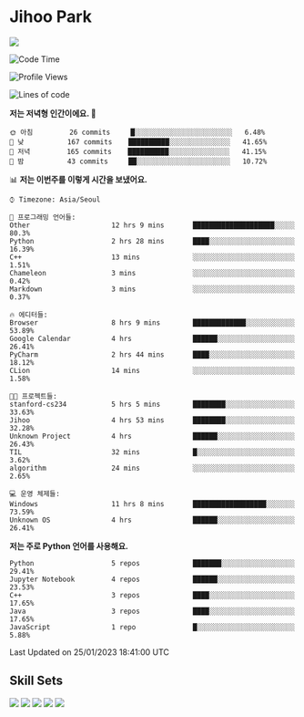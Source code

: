 # Jihoo Park
<!--![mazandi profile](http://mazandi.herokuapp.com/api?handle=wlgn8648&theme=warm) -->

<a href="https://www.linkedin.com/in/parkjihoo/" target="_blank"><img src="https://img.shields.io/badge/linkedin-0A66C2?style=flat-square&logo=linkedin&logoColor=white"/></a>

<!--START_SECTION:waka-->
![Code Time](http://img.shields.io/badge/Code%20Time-208%20hrs%2040%20mins-blue)

![Profile Views](http://img.shields.io/badge/Profile%20Views-37-blue)

![Lines of code](https://img.shields.io/badge/%EC%A0%80%EB%8A%94%20%EC%97%AC%ED%83%9C%EA%B9%8C%EC%A7%80%20-1%20Million%20%EC%A4%84%EC%9D%98%20%EC%BD%94%EB%93%9C%EB%A5%BC%20%EC%9E%91%EC%84%B1%ED%96%88%EC%96%B4%EC%9A%94.-blue)

**저는 저녁형 인간이에요. 🦉** 

```text
🌞 아침         26 commits     █░░░░░░░░░░░░░░░░░░░░░░░░   6.48% 
🌆 낮　         167 commits    ██████████░░░░░░░░░░░░░░░   41.65% 
🌃 저녁         165 commits    ██████████░░░░░░░░░░░░░░░   41.15% 
🌙 밤　         43 commits     ██░░░░░░░░░░░░░░░░░░░░░░░   10.72%

```


📊 **저는 이번주를 이렇게 시간을 보냈어요.** 

```text
⌚︎ Timezone: Asia/Seoul

💬 프로그래밍 언어들: 
Other                    12 hrs 9 mins       ████████████████████░░░░░   80.3% 
Python                   2 hrs 28 mins       ████░░░░░░░░░░░░░░░░░░░░░   16.39% 
C++                      13 mins             ░░░░░░░░░░░░░░░░░░░░░░░░░   1.51% 
Chameleon                3 mins              ░░░░░░░░░░░░░░░░░░░░░░░░░   0.42% 
Markdown                 3 mins              ░░░░░░░░░░░░░░░░░░░░░░░░░   0.37%

🔥 에디터들: 
Browser                  8 hrs 9 mins        █████████████░░░░░░░░░░░░   53.89% 
Google Calendar          4 hrs               ██████░░░░░░░░░░░░░░░░░░░   26.41% 
PyCharm                  2 hrs 44 mins       ████░░░░░░░░░░░░░░░░░░░░░   18.12% 
CLion                    14 mins             ░░░░░░░░░░░░░░░░░░░░░░░░░   1.58%

🐱‍💻 프로젝트들: 
stanford-cs234           5 hrs 5 mins        ████████░░░░░░░░░░░░░░░░░   33.63% 
Jihoo                    4 hrs 53 mins       ████████░░░░░░░░░░░░░░░░░   32.28% 
Unknown Project          4 hrs               ██████░░░░░░░░░░░░░░░░░░░   26.43% 
TIL                      32 mins             █░░░░░░░░░░░░░░░░░░░░░░░░   3.62% 
algorithm                24 mins             ░░░░░░░░░░░░░░░░░░░░░░░░░   2.65%

💻 운영 체제들: 
Windows                  11 hrs 8 mins       ██████████████████░░░░░░░   73.59% 
Unknown OS               4 hrs               ██████░░░░░░░░░░░░░░░░░░░   26.41%

```

**저는 주로 Python 언어를 사용해요.** 

```text
Python                   5 repos             ███████░░░░░░░░░░░░░░░░░░   29.41% 
Jupyter Notebook         4 repos             ██████░░░░░░░░░░░░░░░░░░░   23.53% 
C++                      3 repos             ████░░░░░░░░░░░░░░░░░░░░░   17.65% 
Java                     3 repos             ████░░░░░░░░░░░░░░░░░░░░░   17.65% 
JavaScript               1 repo              █░░░░░░░░░░░░░░░░░░░░░░░░   5.88%

```



 Last Updated on 25/01/2023 18:41:00 UTC
<!--END_SECTION:waka-->

## Skill Sets
<a><img src="https://img.shields.io/badge/tensorflow-FF6F00?style=flat-square&logo=tensorflow&logoColor=white"/></a>
<a><img src="https://img.shields.io/badge/mysql-4479A1?style=flat-square&logo=mysql&logoColor=white"/></a>
<a><img src="https://img.shields.io/badge/springboot-6DB33F?style=flat-square&logo=springboot&logoColor=white"/></a>
<a><img src="https://img.shields.io/badge/django-092E20?style=flat-square&logo=django&logoColor=white"/></a>
<a><img src="https://img.shields.io/badge/c++-00599C?style=flat-square&logo=c%2B%2B&logoColor=white"/></a>
<!--
**wlgn8648/wlgn8648** is a ✨ _special_ ✨ repository because its `README.md` (this file) appears on your GitHub profile.

Here are some ideas to get you started:

- 🔭 I’m currently working on ...
- 🌱 I’m currently learning ...
- 👯 I’m looking to collaborate on ...
- 🤔 I’m looking for help with ...
- 💬 Ask me about ...
- 📫 How to reach me: ...
- 😄 Pronouns: ...
- ⚡ Fun fact: ...
-->
